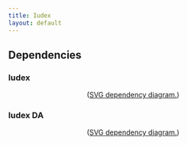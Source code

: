 ```yaml
---
title: Iudex
layout: default
---
```


## Dependencies

### Iudex

<div style="text-align: center;">
  <object data="svg/iudex.svg" type="image/svg+xml">
    <p>(<a href="svg/iudex.svg">SVG dependency diagram.</a>)</p>
  </object>
</div>

### Iudex DA

<div style="text-align: center;">
  <object data="svg/iudex-da.svg" type="image/svg+xml">
    <p>(<a href="svg/iudex-da.svg">SVG dependency diagram.</a>)</p>
  </object>
</div>
